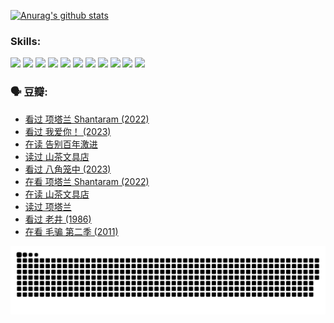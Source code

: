 
[![Anurag's github stats](https://github-readme-stats.vercel.app/api?username=w940853815)](https://github.com/anuraghazra/github-readme-stats)

### Skills:

<code><img height="32" src="https://cdn.jsdelivr.net/npm/simple-icons@v5/icons/python.svg"></code>
<code><img height="32" src="https://cdn.jsdelivr.net/npm/simple-icons@v5/icons/javascript.svg"></code>
<code><img height="32" src="https://cdn.jsdelivr.net/npm/simple-icons@v5/icons/django.svg"></code>
<code><img height="32" src="https://cdn.jsdelivr.net/npm/simple-icons@v5/icons/flask.svg"></code>
<code><img height="32" src="https://cdn.jsdelivr.net/npm/simple-icons@v5/icons/vuetify.svg"></code>
<code><img height="32" src="https://cdn.jsdelivr.net/npm/simple-icons@v5/icons/git.svg"></code>
<code><img height="32" src="https://cdn.jsdelivr.net/npm/simple-icons@v5/icons/docker.svg"></code>
<code><img height="32" src="https://cdn.jsdelivr.net/npm/simple-icons@v5/icons/postgresql.svg"></code>
<code><img height="32" src="https://cdn.jsdelivr.net/npm/simple-icons@v5/icons/elasticsearch.svg"></code>
<code><img height="32" src="https://cdn.jsdelivr.net/npm/simple-icons@v5/icons/macos.svg"></code>
<code><img height="32" src="https://cdn.jsdelivr.net/npm/simple-icons@v5/icons/linux.svg"></code>

### 🗣 豆瓣:

<!-- DOUBAN-ACTIVITIES:START -->
- [看过 项塔兰 Shantaram‎ (2022)](https://www.douban.com/people/136069238/status/4387849946/?_i=96284682)
- [看过 我爱你！‎ (2023)](https://www.douban.com/people/136069238/status/4385556252/?_i=96284682)
- [在读 告别百年激进](https://www.douban.com/people/136069238/status/4374953075/?_i=96284682)
- [读过 山茶文具店](https://www.douban.com/people/136069238/status/4374952154/?_i=96284682)
- [看过 八角笼中‎ (2023)](https://www.douban.com/people/136069238/status/4367541707/?_i=96284682)
- [在看 项塔兰 Shantaram‎ (2022)](https://www.douban.com/people/136069238/status/4365497032/?_i=96284682)
- [在读 山茶文具店](https://www.douban.com/people/136069238/status/4364620725/?_i=96284682)
- [读过 项塔兰](https://www.douban.com/people/136069238/status/4364620288/?_i=96284682)
- [看过 老井‎ (1986)](https://www.douban.com/people/136069238/status/4362366672/?_i=96284682)
- [在看 毛骗 第二季‎ (2011)](https://www.douban.com/people/136069238/status/4355752869/?_i=96284682)
<!-- DOUBAN-ACTIVITIES:END -->


![Snake animation](https://raw.githubusercontent.com/w940853815/w940853815/output/github-contribution-grid-snake.svg)

<!--
**w940853815/w940853815** is a ✨ _special_ ✨ repository because its `README.md` (this file) appears on your GitHub profile.

Here are some ideas to get you started:

- 🔭 I’m currently working on ...
- 🌱 I’m currently learning ...
- 👯 I’m looking to collaborate on ...
- 🤔 I’m looking for help with ...
- 💬 Ask me about ...
- 📫 How to reach me: ...
- 😄 Pronouns: ...
- ⚡ Fun fact: ...
-->
